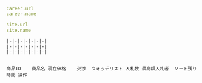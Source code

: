 ###### 


``` /_data/index/career.yml
career.url
career.name


```

```_config.yml
site.url
site.name

```

```
|-|-|-|-|-|-|-|
|-|-|-|-|-|-|-|
|-|-|-|-|-|-|-|


商品ID	商品名	現在価格	交渉	ウォッチリスト	入札数	最高額入札者	ソート残り時間	操作
```


